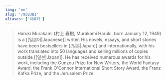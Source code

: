 ```yaml
---
lang: 'en'
slug: '/95B3B1'
aliases: ['하루키']
---
```


> Haruki Murakami (村上 春樹, Murakami Haruki, born January 12, 1949) is a [[일본어|Japanese]] writer. His novels, essays, and short stories have been bestsellers in [[일본|Japan]] and internationally, with his work translated into 50 languages and selling millions of copies outside [[일본|Japan]]. He has received numerous awards for his work, including the Gunzou Prize for New Writers, the World Fantasy Award, the Frank O'Connor International Short Story Award, the Franz Kafka Prize, and the Jerusalem Prize.
